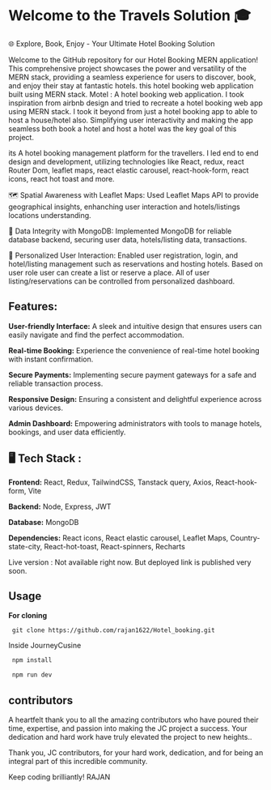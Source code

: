 # Welcome to the Travels Solution 🎓

🌐 Explore, Book, Enjoy - Your Ultimate Hotel Booking Solution

Welcome to the GitHub repository for our Hotel Booking MERN application! This comprehensive project showcases the power and versatility of the MERN stack, providing a seamless experience for users to discover, book, and enjoy their stay at fantastic hotels. this hotel booking web application built using MERN stack. Motel : A hotel booking web application. I took inspiration from airbnb design and tried to recreate a hotel booking web app using MERN stack. I took it beyond from just a hotel booking app to able to host a house/hotel also. Simplifying user interactivity and making the app seamless both book a hotel and host a hotel was the key goal of this project.

its A hotel booking management platform for the travellers. I led end to end design and development, utilizing technologies like React, redux, react Router Dom, leaflet maps, react elastic carousel, react-hook-form, react icons, react hot toast and more.

🗺️ Spatial Awareness with Leaflet Maps: Used Leaflet Maps API to provide geographical insights, enhanching user interaction and hotels/listings locations understanding.

💾 Data Integrity with MongoDB: Implemented MongoDB for reliable database backend, securing user data, hotels/listing data, transactions.

👤 Personalized User Interaction: Enabled user registration, login, and hotel/listing management such as reservations and hosting hotels. Based on user role user can create a list or reserve a place. All of user listing/reservations can be controlled from personalized dashboard.

## Features:

**User-friendly Interface:** A sleek and intuitive design that ensures users can easily navigate and find the perfect accommodation.

**Real-time Booking:** Experience the convenience of real-time hotel booking with instant confirmation.

**Secure Payments:** Implementing secure payment gateways for a safe and reliable transaction process.

**Responsive Design:** Ensuring a consistent and delightful experience across various devices.

**Admin Dashboard:** Empowering administrators with tools to manage hotels, bookings, and user data efficiently.



## 🖥️ Tech Stack :

**Frontend:** React, Redux, TailwindCSS, Tanstack query, Axios, React-hook-form, Vite

**Backend:** Node, Express, JWT

**Database:** MongoDB

**Dependencies:** React icons, React elastic carousel, Leaflet Maps, Country-state-city, React-hot-toast, React-spinners, Recharts


Live version : Not available right now. But deployed link is published very soon.


## Usage

**For cloning** 
```
 git clone https://github.com/rajan1622/Hotel_booking.git
```

Inside JourneyCusine
```js
 npm install
```
```js
 npm run dev
```


## contributors

A heartfelt thank you to all the amazing contributors who have poured their time, expertise, and passion into making the JC project a success. Your dedication and hard work have truly elevated the project to new heights..

Thank you, JC contributors, for your hard work, dedication, and for being an integral part of this incredible community.

Keep coding brilliantly!
RAJAN



